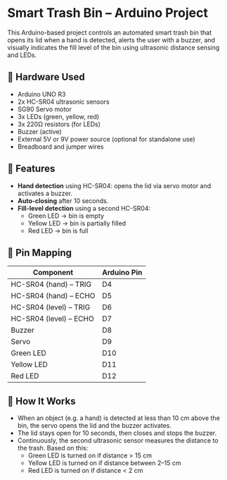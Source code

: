 # Smart Trash Bin – Arduino Project

This Arduino-based project controls an automated smart trash bin that opens its lid when a hand is detected, alerts the user with a buzzer, and visually indicates the fill level of the bin using ultrasonic distance sensing and LEDs.

## 🔧 Hardware Used

- Arduino UNO R3
- 2x HC-SR04 ultrasonic sensors
- SG90 Servo motor
- 3x LEDs (green, yellow, red)
- 3x 220Ω resistors (for LEDs)
- Buzzer (active)
- External 5V or 9V power source (optional for standalone use)
- Breadboard and jumper wires

## 📌 Features

- **Hand detection** using HC-SR04: opens the lid via servo motor and activates a buzzer.
- **Auto-closing** after 10 seconds.
- **Fill-level detection** using a second HC-SR04:
  - Green LED → bin is empty
  - Yellow LED → bin is partially filled
  - Red LED → bin is full

## 📎 Pin Mapping

| Component       | Arduino Pin |
|----------------|-------------|
| HC-SR04 (hand) – TRIG | D4 |
| HC-SR04 (hand) – ECHO | D5 |
| HC-SR04 (level) – TRIG | D6 |
| HC-SR04 (level) – ECHO | D7 |
| Buzzer         | D8 |
| Servo          | D9 |
| Green LED      | D10 |
| Yellow LED     | D11 |
| Red LED        | D12 |

## 🧠 How It Works

- When an object (e.g. a hand) is detected at less than 10 cm above the bin, the servo opens the lid and the buzzer activates.
- The lid stays open for 10 seconds, then closes and stops the buzzer.
- Continuously, the second ultrasonic sensor measures the distance to the trash. Based on this:
  - Green LED is turned on if distance > 15 cm
  - Yellow LED is turned on if distance between 2–15 cm
  - Red LED is turned on if distance < 2 cm

